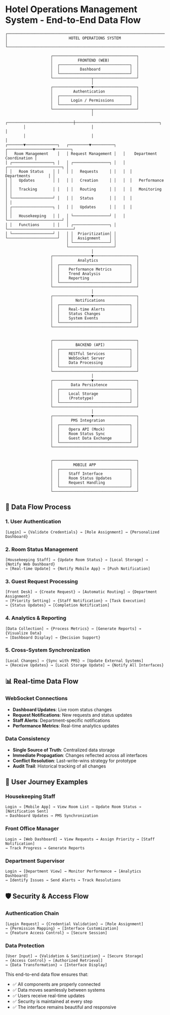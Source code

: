 # Hotel Operations Management System - End-to-End Data Flow

```
┌─────────────────────────────────────────────────────────────────────────────┐
│                           HOTEL OPERATIONS SYSTEM                           │
└─────────────────────────────────────────────────────────────────────────────┘

                    ┌─────────────────────────────────────┐
                    │           FRONTEND (WEB)            │
                    │  ┌───────────────────────────────┐  │
                    │  │         Dashboard             │  │
                    │  └───────────────────────────────┘  │
                    └─────────────────┬───────────────────┘
                                      │
                    ┌─────────────────▼───────────────────┐
                    │         Authentication              │
                    │  ┌───────────────────────────────┐  │
                    │  │     Login / Permissions       │  │
                    │  └───────────────────────────────┘  │
                    └─────────────────┬───────────────────┘
                                      │
        ┌─────────────────────────────┼─────────────────────────────────────┐
        │                             │                                     │
        │                             │                                     │
┌───────▼──────────────┐   ┌─────────▼──────────┐   ┌────────────────────▼───────┐
│   Room Management    │   │ Request Management │   │    Department Coordination │
│ ┌──────────────────┐ │   │ ┌────────────────┐ │   │  ┌────────────────────────┐ │
│ │   Room Status    │ │   │ │   Requests     │ │   │  │     Departments        │ │
│ │   Updates        │ │   │ │   Creation     │ │   │  │   Performance          │ │
│ │   Tracking       │ │   │ │   Routing      │ │   │  │   Monitoring           │ │
│ └──────────────────┘ │   │ │   Status       │ │   │  │                        │ │
│ ┌──────────────────┐ │   │ │   Updates      │ │   │  │                        │ │
│ │   Housekeeping   │ │   │ └────────────────┘ │   │  └────────────────────────┘ │
│ │   Functions      │ │   │ ┌────────────────┐ │   └─────────────────────────────┘
│ └──────────────────┘ │   │ │  Prioritization│ │
└──────────────────────┘   │ │  Assignment    │ │
                           │ └────────────────┘ │
                           └────────────────────┘
                                      │
                    ┌─────────────────▼───────────────────┐
                    │           Analytics                 │
                    │  ┌───────────────────────────────┐  │
                    │  │    Performance Metrics        │  │
                    │  │    Trend Analysis             │  │
                    │  │    Reporting                  │  │
                    │  └───────────────────────────────┘  │
                    └─────────────────────────────────────┘
                                      │
                    ┌─────────────────▼───────────────────┐
                    │          Notifications              │
                    │  ┌───────────────────────────────┐  │
                    │  │    Real-time Alerts           │  │
                    │  │    Status Changes             │  │
                    │  │    System Events              │  │
                    │  └───────────────────────────────┘  │
                    └─────────────────────────────────────┘


                    ┌─────────────────────────────────────┐
                    │          BACKEND (API)              │
                    │  ┌───────────────────────────────┐  │
                    │  │    RESTful Services           │  │
                    │  │    WebSocket Server           │  │
                    │  │    Data Processing            │  │
                    │  └───────────────────────────────┘  │
                    └─────────────────────────────────────┘
                                      │
                    ┌─────────────────▼───────────────────┐
                    │        Data Persistence             │
                    │  ┌───────────────────────────────┐  │
                    │  │    Local Storage              │  │
                    │  │    (Prototype)                │  │
                    │  └───────────────────────────────┘  │
                    └─────────────────────────────────────┘
                                      │
                    ┌─────────────────▼───────────────────┐
                    │        PMS Integration              │
                    │  ┌───────────────────────────────┐  │
                    │  │    Opera API (Mock)           │  │
                    │  │    Room Status Sync           │  │
                    │  │    Guest Data Exchange        │  │
                    │  └───────────────────────────────┘  │
                    └─────────────────────────────────────┘


                    ┌─────────────────────────────────────┐
                    │         MOBILE APP                  │
                    │  ┌───────────────────────────────┐  │
                    │  │    Staff Interface            │  │
                    │  │    Room Status Updates        │  │
                    │  │    Request Handling           │  │
                    │  └───────────────────────────────┘  │
                    └─────────────────────────────────────┘
```

## 🔄 Data Flow Process

### 1. User Authentication
```
[Login] → {Validate Credentials} → [Role Assignment] → {Personalized Dashboard}
```

### 2. Room Status Management
```
[Housekeeping Staff] → {Update Room Status} → [Local Storage] → {Notify Web Dashboard} 
→ [Real-time Update] → {Notify Mobile App} → [Push Notification]
```

### 3. Guest Request Processing
```
[Front Desk] → {Create Request} → [Automatic Routing] → {Department Assignment} 
→ [Priority Setting] → {Staff Notification} → [Task Execution] 
→ {Status Updates} → [Completion Notification]
```

### 4. Analytics & Reporting
```
[Data Collection] → {Process Metrics} → [Generate Reports] → {Visualize Data} 
→ [Dashboard Display] → {Decision Support}
```

### 5. Cross-System Synchronization
```
[Local Changes] → {Sync with PMS} → [Update External Systems] 
→ {Receive Updates} → [Local Storage Update] → {Notify All Interfaces}
```

## 📊 Real-time Data Flow

### WebSocket Connections
- **Dashboard Updates**: Live room status changes
- **Request Notifications**: New requests and status updates
- **Staff Alerts**: Department-specific notifications
- **Performance Metrics**: Real-time analytics updates

### Data Consistency
- **Single Source of Truth**: Centralized data storage
- **Immediate Propagation**: Changes reflected across all interfaces
- **Conflict Resolution**: Last-write-wins strategy for prototype
- **Audit Trail**: Historical tracking of all changes

## 🎯 User Journey Examples

### Housekeeping Staff
```
Login → [Mobile App] → View Room List → Update Room Status → [Notification Sent] 
→ Dashboard Updates → PMS Synchronization
```

### Front Office Manager
```
Login → [Web Dashboard] → View Requests → Assign Priority → [Staff Notification] 
→ Track Progress → Generate Reports
```

### Department Supervisor
```
Login → [Department View] → Monitor Performance → [Analytics Dashboard] 
→ Identify Issues → Send Alerts → Track Resolutions
```

## 🛡️ Security & Access Flow

### Authentication Chain
```
[Login Request] → {Credential Validation} → [Role Assignment] 
→ {Permission Mapping} → [Interface Customization] 
→ {Feature Access Control} → [Secure Session]
```

### Data Protection
```
[User Input] → {Validation & Sanitization} → [Secure Storage] 
→ {Access Control} → [Authorized Retrieval] 
→ {Data Transformation} → [Interface Display]
```

This end-to-end data flow ensures that:
- ✅ All components are properly connected
- ✅ Data moves seamlessly between systems
- ✅ Users receive real-time updates
- ✅ Security is maintained at every step
- ✅ The interface remains beautiful and responsive